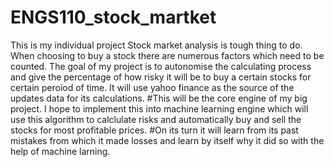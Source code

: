 # ENGS110_stock_martket
This is my individual project
Stock market analysis is tough thing to do. When choosing to buy a stock there are numerous factors which need to be counted. 
The goal of my project is to autonomise the calculating process and give the percentage of how risky it will be to buy a certain stocks for certain peroiod of time. It will use yahoo finance as the source of the updates data for its calculations.
#This will be the core engine of my big project. I hope to implement this into machine learning engine which will use this algorithm to calclulate risks and automatically buy and sell the stocks for most profitable prices.
#On its turn it will learn from its past mistakes from which it made losses and learn by itself why it did so with the help of machine larning.
